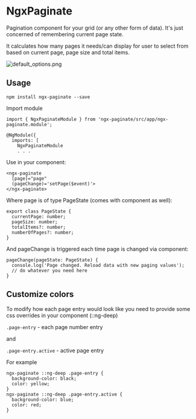 # NgxPaginate

Pagination component for your grid (or any other form of data). It's just concerned of remembering current page state.

It calculates how many pages it needs/can display for user to select from based on current page, page size and total items.

![default_options.png](https://user-images.githubusercontent.com/2838038/32286810-faa567f8-bf2e-11e7-8b44-79e6dc197c76.png)

## Usage

```
npm install ngx-paginate --save
```

Import module
```
import { NgxPaginateModule } from 'ngx-paginate/src/app/ngx-paginate.module';

@NgModule({
  imports: [
    NgxPaginateModule
    . . .
```

Use in your component:

```
<ngx-paginate
  [page]="page"
  (pageChange)='setPage($event)'>
</ngx-paginate>
```
Where page is of type PageState (comes with component as well):

```
export class PageState {
  currentPage: number;
  pageSize: number;
  totalItems?: number;
  numberOfPages?: number;
}
```

And pageChange is triggered each time page is changed via component:




```
pageChange(pageState: PageState) {
  console.log('Page changed. Reload data with new paging values');
  // do whatever you need here
}
```

## Customize colors

To modify how each page entry would look like you need to provide some css overrides in your component (::ng-deep)

`.page-entry` - each page number entry

and

`.page-entry.active` - active page entry

For example
```
ngx-paginate ::ng-deep .page-entry {
  background-color: black;
  color: yellow;
}
ngx-paginate ::ng-deep .page-entry.active {
  background-color: blue;
  color: red;
}
```
